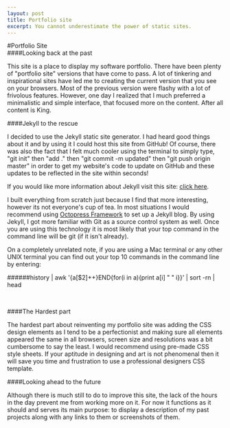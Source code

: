 ```yaml
---
layout: post
title: Portfolio site
excerpt: You cannot underestimate the power of static sites.
---
```

#Portfolio Site
<br/>
####Looking back at the past

This site is a place to display my software portfolio. 
There have been plenty of "portfolio site" versions that have come to pass. A lot of tinkering and inspirational
sites have led me to creating the current version that you see on your browsers. Most of the previous version
were flashy with a lot of frivolous features. However, one day I realized that I much preferred a minimalistic
and simple interface, that focused more on the content. After all content is King. 
<br/>

####Jekyll to the rescue

I decided to use the Jekyll static site generator. I had heard good things about it and by using it I could
host this site from GitHub! Of course, there was also the fact that I felt much cooler using the terminal to 
simply type, "git init" then  "add ." then "git commit -m updated" then "git push origin master" in order to get
my website's code to update on GitHub and these updates to be reflected in the site within seconds! 

If you would like more information about Jekyll visit this site: <a href="http://paulstamatiou.com/how-to-wordpress-to-jekyll">click here</a>.

I built everything from scratch just because I find that more interesting, however its not everyone's cup
of tea. In most situations I would recommend using <a href="http://octopress.org/docs/"> Octopress Framework</a>
to set up a Jekyll blog. By using Jekyll, I got more familiar with Git as a source control system as well. 
Once you are using this technology it is most likely that your top command in the command line will be 
git (if it isn't already).<br/> 

On a completely unrelated note, if you are using a Mac terminal or any other UNIX 
terminal you can find out your top 10 commands in the command line by entering: 
<br/>

######history | awk '{a[$2]++}END{for(i in a){print a[i] " " i}}' | sort -rn | head

<br/>

####The Hardest part
 
The hardest part about reinventing my portfolio site was adding the CSS design elements as I tend to be a 
perfectionist and making sure all elements appeared the same in all browsers, screen size and resolutions
was a bit cumbersome to say the least. I would recommend using pre-made CSS style sheets. If your aptitude in designing and art
is not phenomenal then it will save you time and frustration to use a professional designers CSS template. 
<br/>

####Looking ahead to the future

Although there is much still to do to improve this site, the lack of the hours in the day prevent me from 
working more on it. For now it functions as it should and serves its main purpose: to display a description of
my past projects along with any links to them or screenshots of them. 
